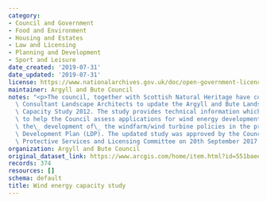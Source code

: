```yaml
---
category:
- Council and Government
- Food and Environment
- Housing and Estates
- Law and Licensing
- Planning and Development
- Sport and Leisure
date_created: '2019-07-31'
date_updated: '2019-07-31'
license: https://www.nationalarchives.gov.uk/doc/open-government-licence/version/3/
maintainer: Argyll and Bute Council
notes: "<p>The council, together with Scottish Natural Heritage have commissioned\
  \ Consultant Landscape Architects to update the Argyll and Bute Landscape Wind Energy\
  \ Capacity Study 2012. The study provides technical information which will be used\
  \ to help the Council assess applications for wind energy developments and inform\
  \ the\_ development of\_ the windfarm/wind turbine policies in the proposed Local\
  \ Development Plan (LDP). The updated study was approved by the Councils Planning\
  \ Protective Services and Licensing Committee on 20th September 2017.</p>"
organization: Argyll and Bute Council
original_dataset_link: https://www.arcgis.com/home/item.html?id=551baee4d4784e5899d3d5cc4512d1fb
records: 374
resources: []
schema: default
title: Wind energy capacity study
---
```

